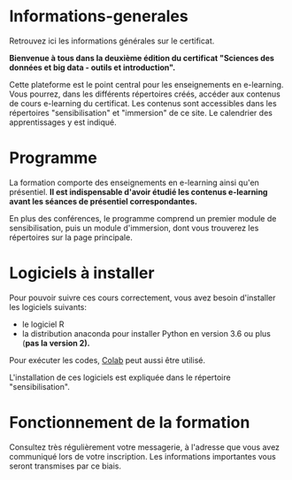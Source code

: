 # Informations-generales
Retrouvez ici les informations générales sur le certificat.

**Bienvenue à tous dans la deuxième édition du certificat "Sciences des données et big data - outils et introduction".**

Cette plateforme est le point central pour les enseignements en e-learning. Vous pourrez, dans les différents répertoires créés, accéder aux contenus de cours e-learning du certificat. Les contenus sont accessibles dans les répertoires "sensibilisation" et "immersion" de ce site. Le calendrier des apprentissages y est indiqué.

# Programme
La formation comporte des enseignements en e-learning ainsi qu'en présentiel.
**Il est indispensable d'avoir étudié les contenus e-learning avant les séances de présentiel correspondantes.**

En plus des conférences, le programme comprend un premier module de sensibilisation, puis un module d'immersion, dont vous trouverez les répertoires sur la page principale.

# Logiciels à installer
Pour pouvoir suivre ces cours correctement, vous avez besoin d'installer les logiciels suivants:
- le logiciel R
- la distribution anaconda pour installer Python en version 3.6 ou plus (**pas la version 2).**

Pour exécuter les codes, [Colab](https://colab.research.google.com) peut aussi être utilisé.

L'installation de ces logiciels est expliquée dans le répertoire "sensibilisation".

# Fonctionnement de la formation
Consultez très régulièrement votre messagerie, à l'adresse que vous avez communiqué lors de votre inscription. Les informations importantes vous seront transmises par ce biais.

